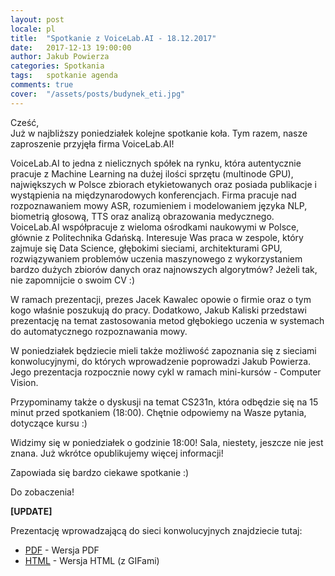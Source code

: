 ```yaml
---
layout: post
locale: pl
title:  "Spotkanie z VoiceLab.AI - 18.12.2017"
date:   2017-12-13 19:00:00
author: Jakub Powierza
categories: Spotkania
tags:	spotkanie agenda
comments: true
cover:  "/assets/posts/budynek_eti.jpg"
---
```


Cześć,  
Już w najbliższy poniedziałek kolejne spotkanie koła. Tym razem, nasze zaproszenie przyjęła firma VoiceLab.AI!

VoiceLab.AI to jedna z nielicznych spółek na rynku, która autentycznie pracuje z Machine Learning na dużej ilości sprzętu (multinode GPU), największych w Polsce zbiorach etykietowanych oraz posiada publikacje i wystąpienia na międzynarodowych konferencjach. Firma pracuje nad rozpoznawaniem mowy ASR, rozumieniem i modelowaniem języka NLP, biometrią głosową, TTS oraz analizą obrazowania medycznego. VoiceLab.AI współpracuje z wieloma ośrodkami naukowymi w Polsce, głównie z Politechnika Gdańską. Interesuje Was praca w zespole, który zajmuje się Data Science, głębokimi sieciami, architekturami GPU, rozwiązywaniem problemów uczenia maszynowego z wykorzystaniem bardzo dużych zbiorów danych oraz najnowszych algorytmów? Jeżeli tak, nie zapomnijcie o swoim CV :)

W ramach prezentacji, prezes Jacek Kawalec opowie o firmie oraz o tym kogo właśnie poszukują do pracy. Dodatkowo, Jakub Kaliski przedstawi prezentację na temat zastosowania metod głębokiego uczenia w systemach do automatycznego rozpoznawania mowy.

W poniedziałek będziecie mieli także możliwość zapoznania się z sieciami konwolucyjnymi, do których wprowadzenie poprowadzi Jakub Powierza. Jego prezentacja rozpocznie nowy cykl w ramach mini-kursów - Computer Vision.

Przypominamy także o dyskusji na temat CS231n, która odbędzie się na 15 minut przed spotkaniem (18:00). Chętnie odpowiemy na Wasze pytania, dotyczące kursu :)

Widzimy się w poniedziałek o godzinie 18:00! Sala, niestety, jeszcze nie jest znana. Już wkrótce opublikujemy więcej informacji!

Zapowiada się bardzo ciekawe spotkanie :)

Do zobaczenia!

**[UPDATE]**

Prezentację wprowadzającą do sieci konwolucyjnych znajdziecie tutaj:

- [<i class="fa fa-file-pdf-o" aria-hidden="true"></i> PDF](/pliki/pdf/2018-01-06-spotkanie/Introduction_to_CNNs.pdf) - Wersja PDF
- [<i class="fa fa-file-text-o" aria-hidden="true"></i> HTML](https://mega.nz/#%21H4IEnZKJ%21so0Czkp8lcLWCt0o3O912WnKZBFjkvZFeJG23kITpig) - Wersja HTML (z GIFami)

